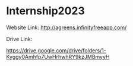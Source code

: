 # Internship2023

Website Link:
http://agreens.infinityfreeapp.com/

Drive Link:

https://drive.google.com/drive/folders/1-Kyggy0Amhfp7UwHrhwhRY9kzJMBmyyH
